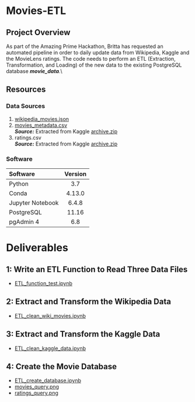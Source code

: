 # Movies-ETL
## Project Overview
As part of the Amazing Prime Hackathon, Britta has requested an automated pipeline in order to daily update data from Wikipedia, Kaggle and the MovieLens ratings. The code needs to perform an ETL (Extraction, Transformation, and Loading) of the new data to the existing PostgreSQL database ***movie_data***.\

## Resources
### Data Sources
1. [wikipedia_movies.json](Resources/wikipedia_movies.json)
3. [movies_metadata.csv](Resources/movies_metadata.csv)\
   ***Source:*** Extracted from Kaggle [archive.zip](https://www.kaggle.com/rounakbanik/the-movies-dataset/download) 
4. ratings.csv\
   ***Source:*** Extracted from Kaggle [archive.zip](https://www.kaggle.com/rounakbanik/the-movies-dataset/download)

### Software
| Software | Version |
| :--- | :---: |
| Python | 3.7 |
| Conda | 4.13.0 |
| Jupyter Notebook | 6.4.8 |
| PostgreSQL | 11.16 |
| pgAdmin 4 | 6.8 |

# Deliverables 
## 1: Write an ETL Function to Read Three Data Files
- [ETL_function_test.ipynb](ETL_function_test.ipynb)
## 2: Extract and Transform the Wikipedia Data
- [ETL_clean_wiki_movies.ipynb](ETL_clean_wiki_movies.ipynb) 
## 3: Extract and Transform the Kaggle Data
- [ETL_clean_kaggle_data.ipynb](ETL_clean_kaggle_data.ipynb)
## 4: Create the Movie Database
- [ETL_create_database.ipynb](ETL_create_database.ipynb)
- [movies_query.png](Resources/movies_query.png)
- [ratings_query.png](Resources/ratings_query.png)
